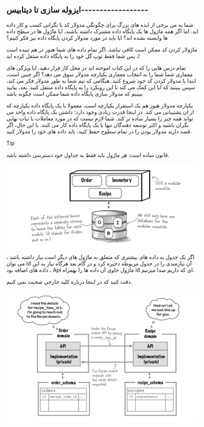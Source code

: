 ## ایزوله سازی تا دیتابیس------------------

شما به من برخی از ایده های بزرگ برای چگونگی مدولار کد با نگرانی کسب و کار داده اید. اما اگر همه ماژول ها یک پایگاه داده مشترک داشته باشند، ایا ماژول ها در سطح داده ها وابسته نشده اند؟ ایا باید در مورد مدولار کردن پایگاه داده نیز فکر کنیم؟

ماژولار کردن کد ممکن است کافی نباشد. اگر تمام داده های شما هنوز در هم تنیده است ، پس شما فقط توپ گل خود را به پایگاه داده منتقل کرده اید! 

تمام درس هایی را که در این کتاب اموخته اید در محل کار قرار دهید. ایا ویژگی های معماری شما شما را به انتخاب معماری یکپارچه مدولار سوق می دهد؟ اگر چنین است، ابتدا با مدولار کردن کد خود شروع کنید. هنگامی که تیم شما به طور مدولار فکر می کند، سپس ببینید که ایا این کمک می کند تا این رویکرد را به پایگاه داده منتقل کنید. بعد، بیایید ببینیم که مدولار سازی پایگاه داده شما ممکن است چگونه باشد

یکپارچه مدولار هنوز هم یک استقرار یکپارچه است، معمولا با یک پایگاه داده یکپارچه که از ان پشتیبانی می کند. در اینجا قدرت زیادی وجود دارد: داشتن یک پایگاه داده واحد می تواند همه چیز را بسیار ساده تر کند. شما لازم نیست که در مورد معاملات یا ثبات نهایی نگران باشید و اکثر توسعه دهندگان تنها با یک پایگاه داده کار می کنند. با این حال، اگر قصد دارید مدولار بودن را در تمام سطوح حفظ کنید، باید داده های خود را مدولار کنید.

>[!tip]
>قانون ساده است: هر ماژول باید فقط به جداول خود دسترسی داشته باشد.

![](./Images/Pasted%20image%2020240424211145.png)

اگر یک جدول به داده های بیشتری که متعلق به ماژول های دیگر است نیاز داشته باشد ، می توان id آن نیازمندی را در جدول مربوطه ذخیره کرد و در گام بعد هرگاه نیاز به این داده های اضافه بود ، Api ماژول حاوی آن داده ها را بهمراه id ای که داریم صدا میزنیم.

دقت کنید که در اینجا درباره کلید خارجی صحبت نمی کنیم.

![](./Images/Pasted%20image%2020240424211625.png)

